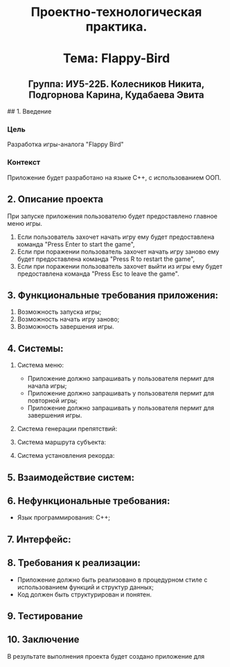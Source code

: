 <h1 align="center"> Проектно-технологическая практика.</h1>
<h1  align="center"> Тема: Flappy-Bird
<h2 align="center">Группа: ИУ5-22Б. Колесников Никита, Подгорнова Карина, Кудабаева Эвита</h2>
## 1. Введение

### Цель

Разработка игры-аналога "Flappy Bird" 

### Контекст

Приложение будет разработано на языке C++, c использованием ООП.
     
## 2. Описание проекта
   
При запуске приложения пользователю будет предоставлено главное меню игры.
1. Если пользователь захочет начать игру ему будет предоставлена команда "Press Enter to start the game",
2. Если при поражении пользователь захочет начать игру заново ему будет предоставлена команда "Press R to restart the game",
3. Если при поражении пользователь захочет выйти из игры ему будет предоставлена команда "Press Esc to leave the game".
   
## 3. Функциональные требования приложения:
1. Возможность запуска игры;
2. Возможность начать игру заново;
3. Возможность завершения игры.

## 4. Системы:

1. Система меню:
    
    - Приложение должно запрашивать у пользователя пермит для начала игры;
    - Приложение должно запрашивать у пользователя пермит для повторной игры;
    - Приложение должно запрашивать у пользователя пермит для завершения игры.

2. Система генерации препятствий:

    
3. Система маршрута субъекта:

    
4. Система установления рекорда:


    
## 5. Взаимодействие систем:

   
## 6. Нефункциональные требования:

- Язык программирования: C++;

## 7. Интерфейс:


## 8. Требования к реализации:

- Приложение должно быть реализовано в процедурном стиле с использованием функций и структур данных;
- Код должен быть структурирован и понятен.

## 9. Тестирование



## 10. Заключение

В результате выполнения проекта будет создано приложение для 
